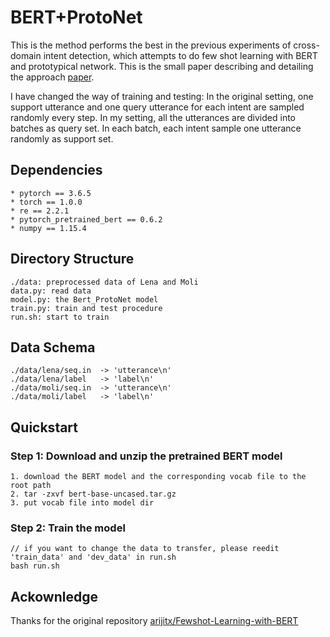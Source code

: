 # BERT+ProtoNet
This is the method performs the best in the previous experiments of cross-domain intent detection, which attempts to do few shot learning with BERT and prototypical network. This is the small paper describing and detailing the approach [paper](https://github.com/arijitx/Fewshot-Learning-with-BERT/raw/master/FEW_SHOT_INTENT_CLASSIFICATION_BERT.pdf). 

I have changed the way of training and testing:
In the original setting, one support utterance and one query utterance for each intent are sampled randomly every step. 
In my setting, all the utterances are divided into batches as query set. In each batch, each intent sample one utterance randomly as support set.

## Dependencies

    * pytorch == 3.6.5
    * torch == 1.0.0
    * re == 2.2.1
    * pytorch_pretrained_bert == 0.6.2
    * numpy == 1.15.4
    
## Directory Structure

    ./data: preprocessed data of Lena and Moli
    data.py: read data
    model.py: the Bert_ProtoNet model
    train.py: train and test procedure
    run.sh: start to train

## Data Schema

    ./data/lena/seq.in  -> 'utterance\n'
    ./data/lena/label   -> 'label\n'
    ./data/moli/seq.in  -> 'utterance\n'
    ./data/moli/label   -> 'label\n'

## Quickstart
### Step 1: Download and unzip the pretrained BERT model
   
    1. download the BERT model and the corresponding vocab file to the root path
    2. tar -zxvf bert-base-uncased.tar.gz
    3. put vocab file into model dir
    
### Step 2: Train the model
 
    // if you want to change the data to transfer, please reedit 'train_data' and 'dev_data' in run.sh
    bash run.sh
    
       
## Ackownledge
Thanks for the original repository [arijitx/Fewshot-Learning-with-BERT](https://github.com/arijitx/Fewshot-Learning-with-BERT)
